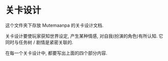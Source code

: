 # 关卡设计

这个文件夹下存放 Mutemaanpa 的关卡设计文档.

关卡设计要使玩家获知世界设定, 产生某种情感, 对自我(扮演的角色)有所认知. 它同时与任务树 / 剧情是紧密关联的.

在每一个关卡设计中, 都要写出上面的四个部分内容.
